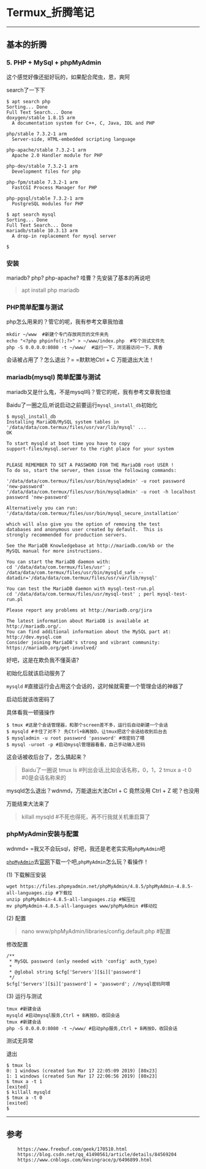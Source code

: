 # Termux_折腾笔记

------
## 基本的折腾

### **5. PHP + MySql + phpMyAdmin**

这个感觉好像还挺好玩的，如果配合爬虫，恩，爽阿

search了一下下

```
$ apt search php
Sorting... Done
Full Text Search... Done
doxygen/stable 1.8.15 arm
  A documentation system for C++, C, Java, IDL and PHP

php/stable 7.3.2-1 arm
  Server-side, HTML-embedded scripting language

php-apache/stable 7.3.2-1 arm
  Apache 2.0 Handler module for PHP

php-dev/stable 7.3.2-1 arm
  Development files for php

php-fpm/stable 7.3.2-1 arm
  FastCGI Process Manager for PHP

php-pgsql/stable 7.3.2-1 arm
  PostgreSQL modules for PHP

$ apt search mysql
Sorting... Done
Full Text Search... Done
mariadb/stable 10.3.13 arm
  A drop-in replacement for mysql server

$ 

```

### **安装**

mariadb? php? php-apache? 哇曹？先安装了基本的再说吧

> apt install php mariadb

### **PHP简单配置与测试**

php怎么用来的？管它的呢，我有参考文章我怕谁

```
mkdir ~/www  #新建个专门存放网页的文件夹先
echo "<?php phpinfo();?>" > ~/www/index.php  #写个测试文件先
php -S 0.0.0.0:8080 -t ~/www/  #运行一下，浏览器访问一下，真香
```

会话被占用了？怎么退出？= =默默地Ctrl + C 万能退出大法！

### **mariadb(mysql) 简单配置与测试**

mariadb又是什么鬼，不是mysql吗？管它的呢，我有参考文章我怕谁

Baidu了一圈之后,听说启动之前要运行`mysql_install_db`初始化

```
$ mysql_install_db
Installing MariaDB/MySQL system tables in '/data/data/com.termux/files/usr/var/lib/mysql' ...
OK

To start mysqld at boot time you have to copy
support-files/mysql.server to the right place for your system


PLEASE REMEMBER TO SET A PASSWORD FOR THE MariaDB root USER !
To do so, start the server, then issue the following commands:

'/data/data/com.termux/files/usr/bin/mysqladmin' -u root password 'new-password'
'/data/data/com.termux/files/usr/bin/mysqladmin' -u root -h localhost password 'new-password'

Alternatively you can run:
'/data/data/com.termux/files/usr/bin/mysql_secure_installation'

which will also give you the option of removing the test
databases and anonymous user created by default.  This is
strongly recommended for production servers.

See the MariaDB Knowledgebase at http://mariadb.com/kb or the
MySQL manual for more instructions.

You can start the MariaDB daemon with:
cd '/data/data/com.termux/files/usr' ; /data/data/com.termux/files/usr/bin/mysqld_safe --datadir='/data/data/com.termux/files/usr/var/lib/mysql'

You can test the MariaDB daemon with mysql-test-run.pl
cd '/data/data/com.termux/files/usr/mysql-test' ; perl mysql-test-run.pl

Please report any problems at http://mariadb.org/jira

The latest information about MariaDB is available at http://mariadb.org/.
You can find additional information about the MySQL part at:
http://dev.mysql.com
Consider joining MariaDB's strong and vibrant community:
https://mariadb.org/get-involved/
```

好吧，这是在欺负我不懂英语?

初始化后就该启动服务了

`mysqld` #直接运行会占用这个会话的，这时候就需要一个管理会话的神器了

启动后就该改密码了

具体看我一顿骚操作

```
$ tmux #这是个会话管理器，和那个screen差不多，运行后自动新建一个会话
$ mysqld #卡住了对不？ 先Ctrl+B再按D，让tmux把这个会话给收到后台去
$ mysqladmin -u root password 'password' #改密码了喂
$ mysql -uroot -p #启动mysql管理器看看，自己手动输入密码
```

这会话被收后台了，怎么搞起来？

> Baidu了一圈说
> tmux ls #列出会话,比如会话名称，0，1，2
> tmux a -t 0 #0是会话名称来的

mysqld怎么退出？wdnmd，万能退出大法Ctrl + C 竟然没用 Ctrl + Z 呢？也没用

万能结束大法来了

> killall mysqld #不死也得死，再不行我就关机重启算了

### **phpMyAdmin安装与配置**

wdnmd= =我又不会玩sql，好吧，我还是老老实实用`phpMyAdmin`吧

[`phpMyAdmin`](https://www.phpmyadmin.net/downloads/)去[官网](https://www.phpmyadmin.net/downloads/)下载一个吧,`phpMyAdmin`怎么玩？看操作！

(1) 下载解压安装

```
wget https://files.phpmyadmin.net/phpMyAdmin/4.8.5/phpMyAdmin-4.8.5-all-languages.zip #下载拉
unzip phpMyAdmin-4.8.5-all-languages.zip #解压拉
mv phpMyAdmin-4.8.5-all-languages www/phpMyAdmin #移动拉
```

(2) 配置
> nano www/phpMyAdmin/libraries/config.default.php #配置

修改配置
```
/**
 * MySQL password (only needed with 'config' auth_type)
 *
 * @global string $cfg['Servers'][$i]['password']
 */
$cfg['Servers'][$i]['password'] = 'password'; //mysql密码阿喂

```

(3) 运行与测试

```
tmux #新建会话
mysqld #启动mysql服务,Ctrl + B再按D，收回会话
tmux #新建会话
php -S 0.0.0.0:8080 -t ~/www/ #启动php服务,Ctrl + B再按D，收回会话
```

测试无异常

退出
```
$ tmux ls
0: 1 windows (created Sun Mar 17 22:05:09 2019) [80x23]
1: 1 windows (created Sun Mar 17 22:06:56 2019) [80x23]
$ tmux a -t 1
[exited]
$ killall mysqld
$ tmux a -t 0
[exited]
$

```



------
## 参考
```
    https://www.freebuf.com/geek/170510.html
    https://blog.csdn.net/qq_41490561/article/details/84569204
    https://www.cnblogs.com/kevingrace/p/6496899.html
```

